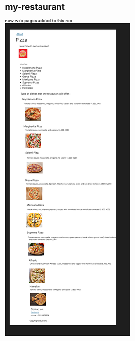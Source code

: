 # my-restaurant
new web pages added to this rep
![photo](https://github.com/ButhainaAbuJado/mm/blob/main/image/Slice%201.png)
